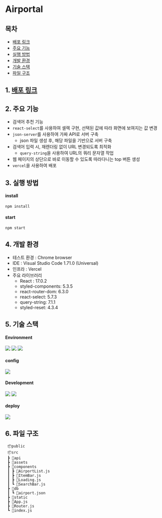 # Airportal

## 목차

- [배포 링크](#1-배포-링크)
- [주요 기능](#2-주요-기능)
- [실행 방법](#3-실행-방법)
- [개발 환경](#4-개발-환경)
- [기술 스택](#5-기술-스택)
- [파일 구조](#6-파일-구조)

## 1. [배포 링크](https://airportal.vercel.app/)

## 2. 주요 기능

- 검색어 추천 기능
- `react-select`를 사용하여 셀렉 구현, 선택된 값에 따라 화면에 보여지는 값 변경
- `json-server`를 사용하여 가짜 API로 서버 구축
    - json 파일 생성 후, 해당 파일을 기반으로 서버 구축
- 검색어 입력 시, 재렌더링 없이 URL 변경되도록 최적화
    - `query-string`을 사용하여 URL의 쿼리 문자열 작업
- 웹 페이지의 상단으로 바로 이동할 수 있도록 따라다니는 top 버튼 생성
- `vercel`을 사용하여 배포

## 3. 실행 방법

#### install

```
npm install
```

#### start

```
npm start
```

## 4. 개발 환경

- 테스트 환경 : Chrome browser
- IDE : Visual Studio Code 1.71.0 (Universal)
- 인프라 : Vercel
- 주요 라이브러리
  - React : 17.0.2
  - styled-components: 5.3.5
  - react-router-dom: 6.3.0
  - react-select: 5.7.3
  - query-string: 7.1.1
  - styled-reset: 4.3.4

## 5. 기술 스택

#### Environment

<code><img src="https://img.shields.io/badge/Git-F05032?style=for-the-badge&logo=git&logoColor=white"></code>
<code><img src="https://img.shields.io/badge/Github-181717?style=for-the-badge&logo=github&logoColor=white"></code>
<code><img src="https://img.shields.io/badge/VScode-007ACC?style=for-the-badge&logo=vscode&logoColor=white"></code>

#### config

<code><img src="https://img.shields.io/badge/npm-CB3837?style=for-the-badge&logo=npm&logoColor=white"></code>

#### Development

<code><img src="https://img.shields.io/badge/react-61DAFB?style=for-the-badge&logo=react&logoColor=white"></code>
<code><img src="https://img.shields.io/badge/styled components-DB7093?style=for-the-badge&logo=styled-components&logoColor=white"/></code>

#### deploy

<code><img src="https://img.shields.io/badge/vercel-000000?style=for-the-badge&logo=Axios&logoColor=white"/></code>

## 6. 파일 구조

```
 📦public
 📦src
 ┣ 📂api
 ┣ 📂assets
 ┣ 📂components
 ┃ ┣ 📜AirportList.js
 ┃ ┣ 📜ItemBar.js
 ┃ ┣ 📜Loading.js
 ┃ ┗ 📜SearchBar.js
 ┣ 📂db
 ┃ ┗ 📜airport.json
 ┣ 📂static
 ┣ 📜App.js
 ┣ 📜Router.js
 ┗ 📜index.js
```
